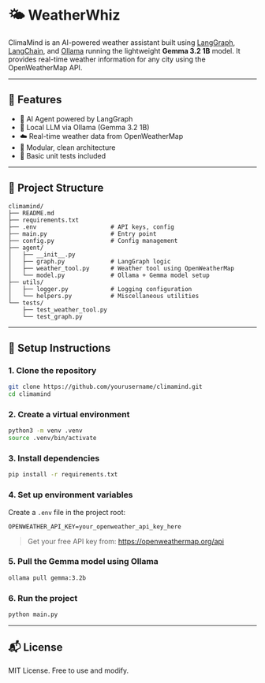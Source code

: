 # 🌤️ WeatherWhiz

ClimaMind is an AI-powered weather assistant built using [LangGraph](https://github.com/langchain-ai/langgraph), [LangChain](https://www.langchain.com/), and [Ollama](https://ollama.com/) running the lightweight **Gemma 3.2 1B** model. It provides real-time weather information for any city using the OpenWeatherMap API.

---

## 🚀 Features

- 🤖 AI Agent powered by LangGraph
- 🧠 Local LLM via Ollama (Gemma 3.2 1B)
- ☁️ Real-time weather data from OpenWeatherMap
- 🧰 Modular, clean architecture
- 🧪 Basic unit tests included

---

## 📁 Project Structure

```
climamind/
├── README.md
├── requirements.txt
├── .env                     # API keys, config
├── main.py                  # Entry point
├── config.py                # Config management
├── agent/
│   ├── __init__.py
│   ├── graph.py             # LangGraph logic
│   ├── weather_tool.py      # Weather tool using OpenWeatherMap
│   └── model.py             # Ollama + Gemma model setup
├── utils/
│   ├── logger.py            # Logging configuration
│   └── helpers.py           # Miscellaneous utilities
└── tests/
    ├── test_weather_tool.py
    └── test_graph.py
```

---

## 🧰 Setup Instructions

### 1. Clone the repository

```bash
git clone https://github.com/yourusername/climamind.git
cd climamind
```

### 2. Create a virtual environment

```bash
python3 -m venv .venv
source .venv/bin/activate
```

### 3. Install dependencies

```bash
pip install -r requirements.txt
```

### 4. Set up environment variables

Create a `.env` file in the project root:

```
OPENWEATHER_API_KEY=your_openweather_api_key_here
```

> Get your free API key from: https://openweathermap.org/api

### 5. Pull the Gemma model using Ollama

```bash
ollama pull gemma:3.2b
```

### 6. Run the project

```bash
python main.py
```

---

## 📬 License

MIT License. Free to use and modify.
